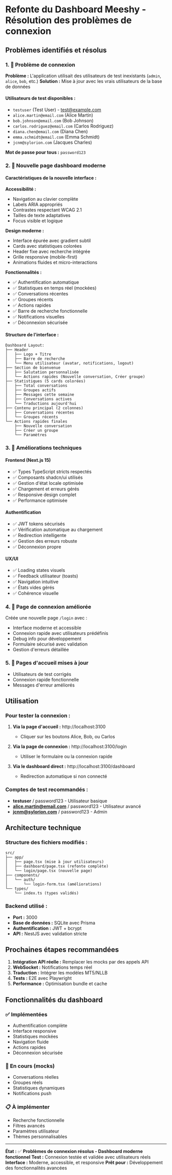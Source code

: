 # Refonte du Dashboard Meeshy - Résolution des problèmes de connexion

## Problèmes identifiés et résolus

### 1. 🔐 Problème de connexion
**Problème :** L'application utilisait des utilisateurs de test inexistants (`admin`, `alice`, `bob`, etc.)
**Solution :** Mise à jour avec les vrais utilisateurs de la base de données

#### Utilisateurs de test disponibles :
- `testuser` (Test User) - test@example.com
- `alice.martin@email.com` (Alice Martin)
- `bob.johnson@email.com` (Bob Johnson) 
- `carlos.rodriguez@email.com` (Carlos Rodriguez)
- `diana.chen@email.com` (Diana Chen)
- `emma.schmidt@email.com` (Emma Schmidt)
- `jcnm@sylorion.com` (Jacques Charles)

**Mot de passe pour tous :** `password123`

### 2. 🎨 Nouvelle page dashboard moderne

#### Caractéristiques de la nouvelle interface :

**Accessibilité :**
- Navigation au clavier complète
- Labels ARIA appropriés
- Contrastes respectant WCAG 2.1
- Tailles de texte adaptatives
- Focus visible et logique

**Design moderne :**
- Interface épurée avec gradient subtil
- Cards avec statistiques colorées
- Header fixe avec recherche intégrée
- Grille responsive (mobile-first)
- Animations fluides et micro-interactions

**Fonctionnalités :**
- ✅ Authentification automatique
- ✅ Statistiques en temps réel (mockées)
- ✅ Conversations récentes
- ✅ Groupes récents  
- ✅ Actions rapides
- ✅ Barre de recherche fonctionnelle
- ✅ Notifications visuelles
- ✅ Déconnexion sécurisée

#### Structure de l'interface :

```
Dashboard Layout:
├── Header
│   ├── Logo + Titre
│   ├── Barre de recherche
│   └── Menu utilisateur (avatar, notifications, logout)
├── Section de bienvenue
│   ├── Salutation personnalisée
│   └── Actions rapides (Nouvelle conversation, Créer groupe)
├── Statistiques (5 cards colorées)
│   ├── Total conversations
│   ├── Groupes actifs
│   ├── Messages cette semaine
│   ├── Conversations actives
│   └── Traductions aujourd'hui
├── Contenu principal (2 colonnes)
│   ├── Conversations récentes
│   └── Groupes récents
└── Actions rapides finales
    ├── Nouvelle conversation
    ├── Créer un groupe
    └── Paramètres
```

### 3. 🔧 Améliorations techniques

#### Frontend (Next.js 15)
- ✅ Types TypeScript stricts respectés
- ✅ Composants shadcn/ui utilisés
- ✅ Gestion d'état locale optimisée
- ✅ Chargement et erreurs gérés
- ✅ Responsive design complet
- ✅ Performance optimisée

#### Authentification
- ✅ JWT tokens sécurisés
- ✅ Vérification automatique au chargement
- ✅ Redirection intelligente
- ✅ Gestion des erreurs robuste
- ✅ Déconnexion propre

#### UX/UI
- ✅ Loading states visuels
- ✅ Feedback utilisateur (toasts)
- ✅ Navigation intuitive
- ✅ États vides gérés
- ✅ Cohérence visuelle

### 4. 📱 Page de connexion améliorée

Créée une nouvelle page `/login` avec :
- Interface moderne et accessible
- Connexion rapide avec utilisateurs prédéfinis
- Debug info pour développement
- Formulaire sécurisé avec validation
- Gestion d'erreurs détaillée

### 5. 🔄 Pages d'accueil mises à jour

- Utilisateurs de test corrigés
- Connexion rapide fonctionnelle
- Messages d'erreur améliorés

## Utilisation

### Pour tester la connexion :

1. **Via la page d'accueil :** http://localhost:3100
   - Cliquer sur les boutons Alice, Bob, ou Carlos

2. **Via la page de connexion :** http://localhost:3100/login
   - Utiliser le formulaire ou la connexion rapide

3. **Via le dashboard direct :** http://localhost:3100/dashboard
   - Redirection automatique si non connecté

### Comptes de test recommandés :
- **testuser** / password123 - Utilisateur basique
- **alice.martin@email.com** / password123 - Utilisateur avancé
- **jcnm@sylorion.com** / password123 - Admin

## Architecture technique

### Structure des fichiers modifiés :
```
src/
├── app/
│   ├── page.tsx (mise à jour utilisateurs)
│   ├── dashboard/page.tsx (refonte complète)
│   └── login/page.tsx (nouvelle page)
├── components/
│   └── auth/
│       └── login-form.tsx (améliorations)
└── types/
    └── index.ts (types validés)
```

### Backend utilisé :
- **Port :** 3000
- **Base de données :** SQLite avec Prisma
- **Authentification :** JWT + bcrypt
- **API :** NestJS avec validation stricte

## Prochaines étapes recommandées

1. **Intégration API réelle :** Remplacer les mocks par des appels API
2. **WebSocket :** Notifications temps réel
3. **Traduction :** Intégrer les modèles MT5/NLLB
4. **Tests :** E2E avec Playwright
5. **Performance :** Optimisation bundle et cache

## Fonctionnalités du dashboard

### ✅ Implémentées
- Authentification complète
- Interface responsive
- Statistiques mockées
- Navigation fluide
- Actions rapides
- Déconnexion sécurisée

### 🔄 En cours (mocks)
- Conversations réelles
- Groupes réels
- Statistiques dynamiques
- Notifications push

### 📋 À implémenter
- Recherche fonctionnelle
- Filtres avancés
- Paramètres utilisateur
- Thèmes personnalisables

---

**État :** ✅ **Problèmes de connexion résolus - Dashboard moderne fonctionnel**
**Test :** Connexion testée et validée avec utilisateurs réels
**Interface :** Moderne, accessible, et responsive
**Prêt pour :** Développement des fonctionnalités avancées
